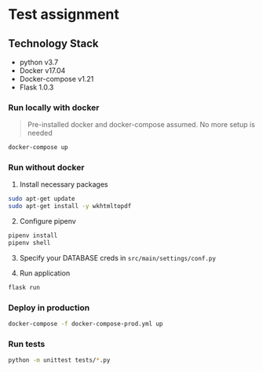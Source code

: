 # Test assignment

## Technology Stack
 * python v3.7 
 * Docker v17.04
 * Docker-compose v1.21
 * Flask 1.0.3

### Run locally with docker

> Pre-installed docker and docker-compose assumed. No more setup is needed
```bash
docker-compose up
```

### Run without docker

1) Install necessary packages 
```bash
sudo apt-get update
sudo apt-get install -y wkhtmltopdf

```
2) Configure pipenv

```bash
pipenv install
pipenv shell
```
3) Specify your DATABASE creds in `src/main/settings/conf.py`

4) Run application
```bash
flask run
```

### Deploy in production
```bash
docker-compose -f docker-compose-prod.yml up
```

### Run tests 
```bash
python -m unittest tests/*.py
```

